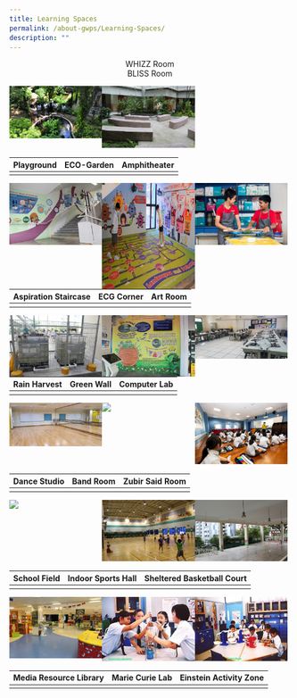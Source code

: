 ```yaml
---
title: Learning Spaces
permalink: /about-gwps/Learning-Spaces/
description: ""
---
```

<center>WHIZZ Room</center>
<center>BLISS Room</center>

<img src="" 
     style="width:33%;float:left"><img src="/images/Ecogarden%20edited%20selected.jpeg" 
     style="width:33%;float:left"><img src="/images/IMG_6549.jpeg" 
     style="width:33%">


| Playground | ECO-Garden | Amphitheater |
| -------- | -------- | -------- |
|||

<img src="/images/IMG_6544.jpeg" 
     style="width:33%;float:left"><img src="/images/ECG%20selected.jpeg" 
     style="width:33%;float:left;height:190px"><img src="/images/clay%20making%20or%20cover%20art%20room.jpeg" 
     style="width:33%">
		 
| Aspiration Staircase | ECG Corner | Art Room |
| -------- | -------- | -------- |
|||

<img src="/images/RAIN.jpeg" 
     style="width:33%;float:left"><img src="/images/IMG_5115.jpeg" 
     style="width:33%;float:left"><img src="/images/20200708_114503.jpeg" 
     style="width:33%">
		 
| Rain Harvest | Green Wall | Computer Lab |
| -------- | -------- | -------- |
|||

<img src="/images/20200708_111101.jpeg" 
     style="width:33%;float:left"><img src="/images/Band%20Rm.jpeg" 
     style="width:33%;float:left"><img src="/images/Music%20room%20selected.jpeg" 
     style="width:33%">
		 
| Dance Studio | Band Room | Zubir Said Room |
| -------- | -------- | -------- |
|||

<img src="/images/" 
     style="width:33%;float:left"><img src="/images/IMG_6530.jpeg" 
     style="width:33%;float:left"><img src="/images/IMG_6536.jpeg" 
     style="width:33%">
		 
| School Field |Indoor Sports Hall | Sheltered Basketball Court |
| -------- | -------- | -------- |
|||

<img src="/images/IMG_5094.jpeg" 
     style="width:33%;float:left"><img src="/images/280a76bb6_u8140.jpeg" 
     style="width:33%;float:left"><img src="/images/b9b8041fa_u4743.jpeg" 
     style="width:33%">
		 
| Media Resource Library |Marie Curie Lab | Einstein Activity Zone |
| -------- | -------- | -------- |
|||